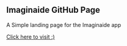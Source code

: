 ## Imaginaide GitHub Page

A Simple landing page for the Imaginaide app

[Click here to visit :)](https://hohenhau.github.io/imaginaide/)
